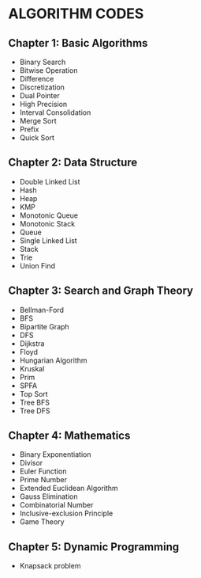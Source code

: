 # ALGORITHM CODES

## Chapter 1: Basic Algorithms

- Binary Search
- Bitwise Operation
- Difference
- Discretization
- Dual Pointer
- High Precision
- Interval Consolidation
- Merge Sort
- Prefix
- Quick Sort

## Chapter 2: Data Structure

- Double Linked List
- Hash
- Heap
- KMP
- Monotonic Queue
- Monotonic Stack
- Queue
- Single Linked List
- Stack
- Trie
- Union Find

## Chapter 3: Search and Graph Theory

- Bellman-Ford
- BFS
- Bipartite Graph
- DFS
- Dijkstra
- Floyd
- Hungarian Algorithm
- Kruskal
- Prim
- SPFA
- Top Sort
- Tree BFS
- Tree DFS

## Chapter 4: Mathematics

- Binary Exponentiation
- Divisor
- Euler Function
- Prime Number
- Extended Euclidean Algorithm
- Gauss Elimination
- Combinatorial Number
- Inclusive-exclusion Principle
- Game Theory

## Chapter 5: Dynamic Programming

- Knapsack problem